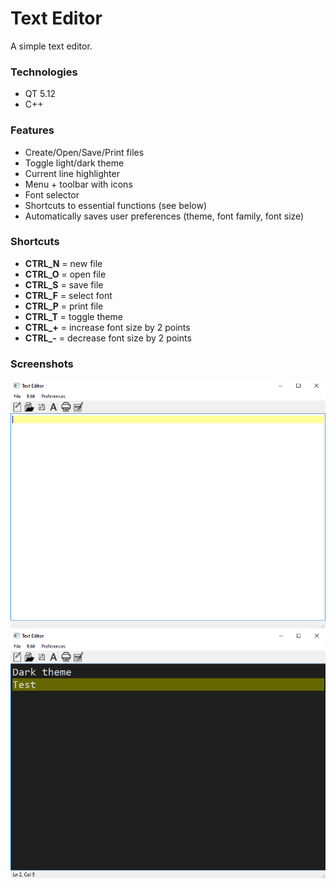 # Text Editor
A simple text editor.

### Technologies
- QT 5.12
- C++

### Features
- Create/Open/Save/Print files
- Toggle light/dark theme
- Current line highlighter
- Menu + toolbar with icons
- Font selector
- Shortcuts to essential functions (see below)
- Automatically saves user preferences (theme, font family, font size)

### Shortcuts
- **CTRL_N** = new file
- **CTRL_O**  = open file
- **CTRL_S**  = save file
- **CTRL_F**  = select font
- **CTRL_P**  = print file
- **CTRL_T**  = toggle theme
- **CTRL_+** = increase font size by 2 points
- **CTRL_-**  = decrease font size by 2 points

### Screenshots
![Light theme example](screenshots/light-theme.png)
![Dark theme example](screenshots/dark-theme.png)